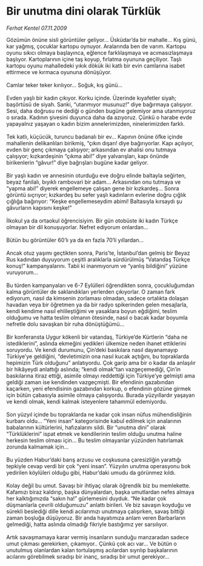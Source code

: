 # Bir unutma dini olarak Türklük

*Ferhat Kentel 07.11.2009*

<div class="taraf_structure_2col_1zq">
<div class="margen_n">



 <p>Gözümün önüne sisli görüntüler geliyor... Üsküdar’da bir mahalle... Kış günü, kar yağmış, çocuklar kartopu oynuyor. Aralarında ben de varım. Kartopu oyunu sıkıcı olmaya başlayınca, eğlence farklılaşmaya ve acımasızlaşmaya başlıyor. Kartoplarının içine taş koyup, fırlatma oyununa geçiliyor. Taşlı kartopu oyunu mahalledeki yıkık dökük iki katlı bir evin camlarına isabet ettirmece ve kırmaca oyununa dönüşüyor. <br/><br/>Camlar teker teker kırılıyor... Soğuk, kış günü... <br/><br/>Evden yaşlı bir kadın çıkıyor. Korku içinde. Üzerinde kıyafetler siyah; başörtüsü de siyah. Sanki, “utanmıyor musunuz!” diye bağırmaya çalışıyor. Sesi, daha doğrusu ne dediği o günden bugüne gelemiyor ama utanmıyoruz o sırada. Kadının şivesini duyunca daha da azıyoruz. Çünkü o harabe evde yapayalnız yaşayan o kadın bizim annelerimizden, ninelerimizden farklı. <br/><br/>Tek katlı, küçücük, turuncu badanalı bir ev... Kapının önüne öfke içinde mahallenin delikanlıları birikmiş, “çıkın dışarı! diye bağırıyorlar. Kapı açılıyor, evden bir genç çıkmaya çalışıyor; arkasından ev ahalisi onu tutmaya çalışıyor; kızkardeşinin “çıkma abi!” diye yalvarışları, kapı önünde birikenlerin “gâvur!” diye bağrışları bugüne kadar geliyor. <br/><br/>Bir yaşlı kadın ve annesinin oturduğu eve doğru elinde baltayla seğirten, beyaz fanilalı, bıyıklı rambovari bir adam... Arkasından onu tutmaya ve “yapma abi!” diyerek engellemeye çalışan gene bir kızkardeş... Sonra görüntü sıçrıyor; kızkardeş bu sefer yaşlı kadınların evlerine doğru çığlık çığlığa bağırıyor: “Keşke engellemeseydim abimi! Baltasıyla kırsaydı şu gâvurların kapısını keşke!” <br/><br/>İlkokul ya da ortaokul öğrencisiyim. Bir gün otobüste iki kadın Türkçe olmayan bir dil konuşuyorlar. Nefret ediyorum onlardan... <br/><br/>Bütün bu görüntüler 60’lı ya da en fazla 70’li yıllardan... <br/><br/>Ancak otuz yaşımı geçtikten sonra, Paris’te, İstanbul’dan gelmiş bir Beyaz Rus kadından duyuyorum çeşitli aralıklarla sürdürülmüş “Vatandaş Türkçe konuş!” kampanyalarını. Tabii ki inanmıyorum ve “yanlış bildiğini” yüzüne vuruyorum... <br/><br/>Bu türden kampanyaları ve 6-7 Eylülleri öğrendikten sonra, çocukluğumdan kalma görüntüler de saklandıkları yerlerden çıkıyorlar. O zaman fark ediyorum, nasıl da kimsenin zorlaması olmadan, sadece ortalıkta dolaşan havadan veya bir öğretmen ya da bir radyo spikerinden gelen mesajlarla, kendi kendime nasıl ehlileştiğimi ve yasaklara boyun eğdiğimi, teslim olduğumu ve hatta teslim olmanın ötesinde, nasıl o bacak kadar boyumla nefretle dolu savaşkan bir ruha dönüştüğümü... <br/><br/>Bir konferansta Uygur kökenli bir vatandaş, Türkiye’de Kürtlerin “daha ne istediklerini”, aslında ekmeğini yedikleri ülkemize neden ihanet ettiklerini soruyordu. Ve kendi durumunu, Çin’deki baskılara nasıl dayanamayıp Türkiye’ye geldiğini, “devletimizin ona nasıl kucak açtığını, bu topraklarda hepimizin Türk olduğunu” anlatıyordu. Çok garip ama bir o kadar da anlaşılır bir hikâyeydi anlattığı aslında; “kendi olmak”tan vazgeçemediği, Çin’in baskılarına itiraz ettiği, asimile olmayı reddettiği için Türkiye’ye gelmişti ama geldiği zaman ise kendinden vazgeçmişti. Bir efendinin gazabından kaçarken, yeni efendisinin gazabından korkup, o efendinin gözüne girmek için bütün çabasıyla asimile olmaya çalışıyordu. Burada yüzyıllardır yaşayan ve kendi olmak, kendi kalmak isteyenlere tahammül edemiyordu. <br/><br/>Son yüzyıl içinde bu topraklarda ne kadar çok insan nüfus mühendisliğinin kurbanı oldu... “Yeni insan” kategorisinde kabul edilmek için analarının babalarının kültürlerini, hafızalarını sildi. Bir “unutma dini” olarak “Türklüklerini” ispat etmek ve kendilerinin teslim olduğu unutma haline herkesin teslim olması için... Bu teslim olmayanlar yüzünden hatırlamak zorunda kalmamak için... <br/><br/>Bu yüzden Habur’daki barış arzusu ve coşkusuna çaresizliğin yarattığı tepkiyle cevap verdi bir çok “yeni insan”. Yüzyılın unutma operasyonu bok yedirilen köylüleri olduğu gibi, Habur’daki umudu da görünmez kıldı. <br/><br/>Kolay değil bu umut. Savaşı bir ihtiyaç olarak öğrendik biz bu memlekette. Kafamızı biraz kaldırıp, başka dünyalardan, başka umutlardan nefes almaya her kalktığımızda “sakın ha!” gürlemesini duyduk. “Ne kadar çok düşmanlarla çevrili olduğumuzu” anlattı birileri. Ve biz savaşın koyduğu ve sürekli beslediği dille kendi acılarımızı unutmaya çalışırken, savaş bittiği zaman boşluğa düşüyoruz. Bir anda hayatımıza anlam veren Barbarların gelmediği, hatta aslında olmadığı fikriyle bastığımız yer sarsılıyor. <br/><br/>Artık savaşmamaya karar vermiş insanların sunduğu manzaradan sadece umut çıkması gerekirken, çıkamıyor.. Çünkü çok acı var... Ve bütün o unutulmuş olanlardan kalan tortulaşmış acılardan sıyrılıp başkalarının acılarını görebilmek sıradışı bir inanç, sıradışı bir umut gerekiyor...</p>
<br/>
<br/>
<br/>



<br/>


<div id="taraf_not">
</div>

</div>


</div>
